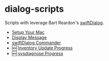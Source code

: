 # dialog-scripts
Scripts with leverage Bart Reardon's [swiftDialog](https://github.com/bartreardon/swiftDialog).

- [Setup Your Mac](https://github.com/dan-snelson/dialog-scripts/tree/main/Setup%20Your%20Mac)
- [Display Message](https://github.com/dan-snelson/dialog-scripts/tree/main/Display%20Message)
- [swiftDialog Commander](https://github.com/dan-snelson/dialog-scripts/tree/main/swiftDialog%20Commander)
- :new: [Inventory Update Progress](https://github.com/dan-snelson/dialog-scripts/tree/main/Inventory%20Update%20Progress)
- :new: [sysdiagnose Progress](https://github.com/dan-snelson/dialog-scripts/tree/main/sysdiagnose%20Progress)
